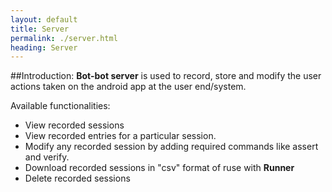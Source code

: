 ```yaml
---
layout: default
title: Server
permalink: ./server.html
heading: Server
---
```

##Introduction:
**Bot-bot server** is used to record, store and modify the user actions taken on the android app at the user end/system.

Available functionalities:

- View recorded sessions
- View recorded entries for a particular session.
- Modify any recorded session by adding required commands like assert and verify.
- Download recorded sessions in "csv" format of ruse with **Runner**
- Delete recorded sessions
